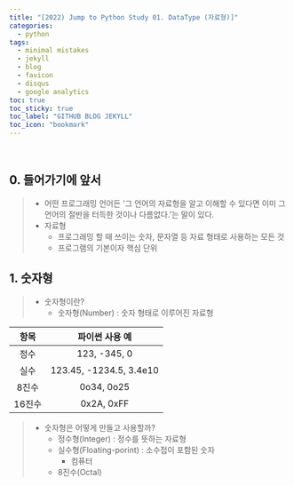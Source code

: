 ```yaml
---
title: "[2022) Jump to Python Study 01. DataType (자료형)]"
categories:
  - python
tags:
  - minimal mistakes
  - jekyll
  - blog
  - favicon
  - disqus
  - google analytics
toc: true
toc_sticky: true
toc_label: "GITHUB BLOG JEKYLL"
toc_icon: "bookmark"
---
```


<br>

## 0. 들어가기에 앞서
> - 어떤 프로그래밍 언어든 '그 언어의 자료형을 알고 이해할 수 있다면 이미 그 언어의 절반을 터득한 것이나 다름없다.'는 말이 있다.
> - 자료형
>   - 프로그래밍 할 때 쓰이는 숫자, 문자열 등 자료 형태로 사용하는 모든 것
>   - 프로그램의 기본이자 핵심 단위

## 1. 숫자형
> - 숫자형이란?
>   - 숫자형(Number) : 숫자 형태로 이루어진 자료형
> 
|항목|파이썬 사용 예|
|:--:|:--:|
|정수|123, -345, 0|
|실수|123.45, -1234.5, 3.4e10|
|8진수|0o34, 0o25|
|16진수|0x2A, 0xFF|

> - 숫자형은 어떻게 만들고 사용할까?
>   - 정수형(Integer) : 정수를 뜻하는 자료형
>   - 실수형(Floating-porint) : 소수접이 포함된 숫자
>     - 컴퓨터
>   - 8진수(Octal)